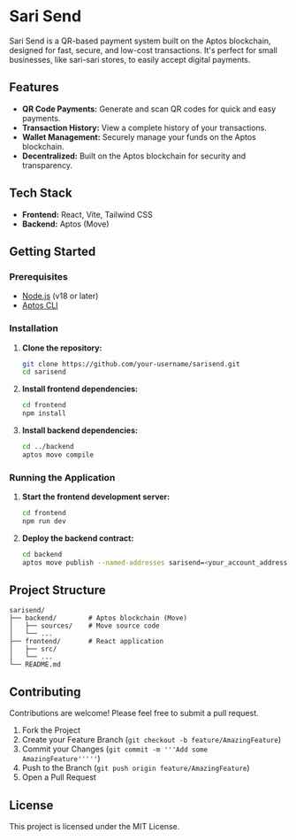 # Sari Send

Sari Send is a QR-based payment system built on the Aptos blockchain, designed for fast, secure, and low-cost transactions. It's perfect for small businesses, like sari-sari stores, to easily accept digital payments.

## Features

*   **QR Code Payments:** Generate and scan QR codes for quick and easy payments.
*   **Transaction History:** View a complete history of your transactions.
*   **Wallet Management:** Securely manage your funds on the Aptos blockchain.
*   **Decentralized:** Built on the Aptos blockchain for security and transparency.

## Tech Stack

*   **Frontend:** React, Vite, Tailwind CSS
*   **Backend:** Aptos (Move)

## Getting Started

### Prerequisites

*   [Node.js](https://nodejs.org/) (v18 or later)
*   [Aptos CLI](https://aptos.dev/cli-tools/aptos-cli/install-aptos-cli)

### Installation

1.  **Clone the repository:**
    ```bash
    git clone https://github.com/your-username/sarisend.git
    cd sarisend
    ```

2.  **Install frontend dependencies:**
    ```bash
    cd frontend
    npm install
    ```

3.  **Install backend dependencies:**
    ```bash
    cd ../backend
    aptos move compile
    ```

### Running the Application

1.  **Start the frontend development server:**
    ```bash
    cd frontend
    npm run dev
    ```

2.  **Deploy the backend contract:**
    ```bash
    cd backend
    aptos move publish --named-addresses sarisend=<your_account_address>
    ```

## Project Structure

```
sarisend/
├── backend/        # Aptos blockchain (Move)
│   ├── sources/    # Move source code
│   └── ...
├── frontend/       # React application
│   ├── src/
│   └── ...
└── README.md
```

## Contributing

Contributions are welcome! Please feel free to submit a pull request.

1.  Fork the Project
2.  Create your Feature Branch (`git checkout -b feature/AmazingFeature`)
3.  Commit your Changes (`git commit -m '''Add some AmazingFeature'''''`)
4.  Push to the Branch (`git push origin feature/AmazingFeature`)
5.  Open a Pull Request

## License

This project is licensed under the MIT License.
